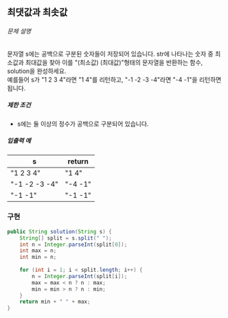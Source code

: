## 최댓값과 최솟값

###### 문제 설명

문자열 s에는 공백으로 구분된 숫자들이 저장되어 있습니다. str에 나타나는 숫자 중 최소값과 최대값을 찾아 이를 "(최소값) (최대값)"형태의 문자열을 반환하는 함수, solution을 완성하세요.  
예를들어 s가 "1 2 3 4"라면 "1 4"를 리턴하고, "-1 -2 -3 -4"라면 "-4 -1"을 리턴하면 됩니다.

##### 제한 조건

- s에는 둘 이상의 정수가 공백으로 구분되어 있습니다.

##### 입출력 예

| s             | return  |
| ------------- | ------- |
| "1 2 3 4"     | "1 4"   |
| "-1 -2 -3 -4" | "-4 -1" |
| "-1 -1"       | "-1 -1" |

### 구현

```java
public String solution(String s) {
	String[] split = s.split(" ");
	int n = Integer.parseInt(split[0]);
	int max = n;
	int min = n;
	
	for (int i = 1; i < split.length; i++) {
		n = Integer.parseInt(split[i]);
		max = max < n ? n : max;
		min = min > n ? n : min;
	}
	return min + " " + max;
}
```